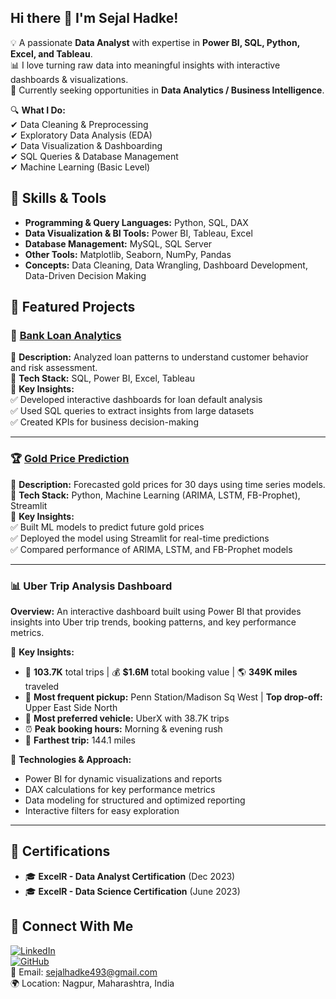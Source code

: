 ## Hi there 👋 I'm Sejal Hadke! 
💡 A passionate **Data Analyst** with expertise in **Power BI, SQL, Python, Excel, and Tableau**.  
📊 I love turning raw data into meaningful insights with interactive dashboards & visualizations.  
🚀 Currently seeking opportunities in **Data Analytics / Business Intelligence**.  

🔍 **What I Do:**  
✔ Data Cleaning & Preprocessing  
✔ Exploratory Data Analysis (EDA)  
✔ Data Visualization & Dashboarding  
✔ SQL Queries & Database Management  
✔ Machine Learning (Basic Level)

## 🔧 Skills & Tools
- **Programming & Query Languages:** Python, SQL, DAX
- **Data Visualization & BI Tools:** Power BI, Tableau, Excel
- **Database Management:** MySQL, SQL Server
- **Other Tools:** Matplotlib, Seaborn, NumPy, Pandas
- **Concepts:** Data Cleaning, Data Wrangling, Dashboard Development, Data-Driven Decision Making 

## 🚀 Featured Projects  

### 🏦 [Bank Loan Analytics](https://github.com/sejalhadke/bank-loan-analytics)  
📌 **Description:** Analyzed loan patterns to understand customer behavior and risk assessment.  
📌 **Tech Stack:** SQL, Power BI, Excel, Tableau  
📌 **Key Insights:**  
✅ Developed interactive dashboards for loan default analysis  
✅ Used SQL queries to extract insights from large datasets  
✅ Created KPIs for business decision-making  

---

 ### 🏆 [Gold Price Prediction](https://github.com/sejalhadke/Gold-Price-Prediction)  
📌 **Description:** Forecasted gold prices for 30 days using time series models.  
📌 **Tech Stack:** Python, Machine Learning (ARIMA, LSTM, FB-Prophet), Streamlit  
📌 **Key Insights:**  
✅ Built ML models to predict future gold prices  
✅ Deployed the model using Streamlit for real-time predictions  
✅ Compared performance of ARIMA, LSTM, and FB-Prophet models 

---

### **📊 Uber Trip Analysis Dashboard**
**Overview:** An interactive dashboard built using Power BI that provides insights into Uber trip trends, booking patterns, and key performance metrics.

🔹 **Key Insights:**
- 🚖 **103.7K** total trips | 💰 **$1.6M** total booking value | 🌎 **349K miles** traveled
- 📍 **Most frequent pickup:** Penn Station/Madison Sq West | **Top drop-off:** Upper East Side North
- 🚗 **Most preferred vehicle:** UberX with 38.7K trips
- ⏰ **Peak booking hours:** Morning & evening rush
- 📏 **Farthest trip:** 144.1 miles

🔹 **Technologies & Approach:**
- Power BI for dynamic visualizations and reports
- DAX calculations for key performance metrics
- Data modeling for structured and optimized reporting
- Interactive filters for easy exploration

---

## 📜 Certifications  
- 🎓 **ExcelR - Data Analyst Certification** (Dec 2023)  
- 🎓 **ExcelR - Data Science Certification** (June 2023)

## 📩 Connect With Me  
[![LinkedIn](https://img.shields.io/badge/LinkedIn-blue?style=for-the-badge&logo=linkedin)](http://www.linkedin.com/in/sejal-hadke-19b92b227)  
[![GitHub](https://img.shields.io/badge/GitHub-black?style=for-the-badge&logo=github)](https://github.com/sejalhadke)   
📧 Email: [sejalhadke493@gmail.com](mailto:sejalhadke493@gmail.com)   
🌍 Location: Nagpur, Maharashtra, India  

